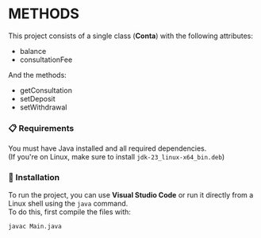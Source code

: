 # METHODS

This project consists of a single class (**Conta**) with the following attributes:  
- balance  
- consultationFee  

And the methods:  
- getConsultation  
- setDeposit  
- setWithdrawal  

### 📋 Requirements

You must have Java installed and all required dependencies.  
(If you're on Linux, make sure to install `jdk-23_linux-x64_bin.deb`)

### 🔧 Installation

To run the project, you can use **Visual Studio Code** or run it directly from a Linux shell using the `java` command.  
To do this, first compile the files with:

```bash
javac Main.java
